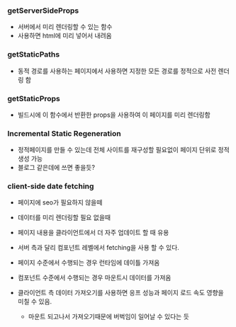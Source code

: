 ### getServerSideProps

- 서버에서 미리 렌더링할 수 있는 함수
- 사용하면 html에 미리 넣어서 내려옴

### getStaticPaths

- 동적 경로를 사용하는 페이지에서 사용하면 지정한 모든 경로를 정적으로 사전 렌더링 함

### getStaticProps

- 빌드시에 이 함수에서 반환한 props을 사용하여 이 페이지를 미리 렌더링함

### Incremental Static Regeneration

- 정적페이지를 만들 수 있는데 전체 사이트를 재구성할 필요없이 페이지 단위로 정적생성 가능
- 블로그 같은데에 쓰면 좋을듯?

### client-side date fetching

- 페이지에 seo가 필요하지 않을떼
- 데이터를 미리 렌더링할 필요 없을때
- 페이지 내용을 클라이언트에서 더 자주 업데이트 할 때 유용
- 서버 측과 달리 컴포넌트 레벨에서 fetching을 사용 할 수 있다.

- 페이지 수준에서 수행되는 경우 런타임에 데이틀 가져옴
- 컴포넌트 수준에서 수행되는 경우 마운트시 데이터를 가져옴
- 클라이언트 측 데이터 가져오기를 사용하면 응프 성능과 페이지 로드 속도 영향을 미칠 수 있음.
  - 마운트 되고나서 가져오기때문에 버벅임이 일어날 수 있다는 듯
